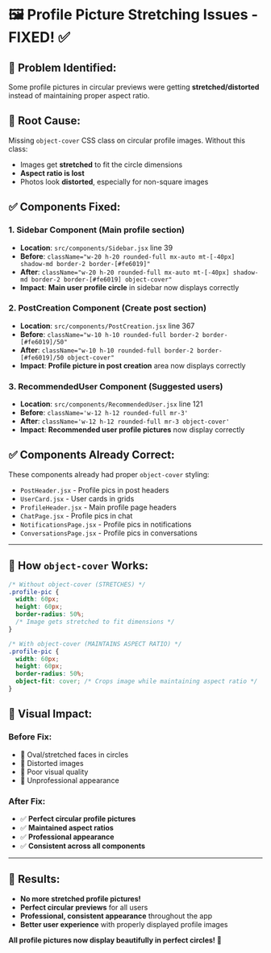 # 🖼️ Profile Picture Stretching Issues - FIXED! ✅

## 🎯 **Problem Identified:**
Some profile pictures in circular previews were getting **stretched/distorted** instead of maintaining proper aspect ratio.

## 🔧 **Root Cause:**
Missing `object-cover` CSS class on circular profile images. Without this class:
- Images get **stretched** to fit the circle dimensions
- **Aspect ratio is lost**
- Photos look **distorted**, especially for non-square images

## ✅ **Components Fixed:**

### **1. Sidebar Component** (Main profile section)
- **Location**: `src/components/Sidebar.jsx` line 39
- **Before**: `className="w-20 h-20 rounded-full mx-auto mt-[-40px] shadow-md border-2 border-[#fe6019]"`
- **After**: `className="w-20 h-20 rounded-full mx-auto mt-[-40px] shadow-md border-2 border-[#fe6019] object-cover"`
- **Impact**: **Main user profile circle** in sidebar now displays correctly

### **2. PostCreation Component** (Create post section)
- **Location**: `src/components/PostCreation.jsx` line 367
- **Before**: `className="w-10 h-10 rounded-full border-2 border-[#fe6019]/50"`
- **After**: `className="w-10 h-10 rounded-full border-2 border-[#fe6019]/50 object-cover"`
- **Impact**: **Profile picture in post creation** area now displays correctly

### **3. RecommendedUser Component** (Suggested users)
- **Location**: `src/components/RecommendedUser.jsx` line 121
- **Before**: `className='w-12 h-12 rounded-full mr-3'`
- **After**: `className='w-12 h-12 rounded-full mr-3 object-cover'`
- **Impact**: **Recommended user profile pictures** now display correctly

## ✅ **Components Already Correct:**
These components already had proper `object-cover` styling:
- `PostHeader.jsx` - Profile pics in post headers
- `UserCard.jsx` - User cards in grids
- `ProfileHeader.jsx` - Main profile page headers
- `ChatPage.jsx` - Profile pics in chat
- `NotificationsPage.jsx` - Profile pics in notifications
- `ConversationsPage.jsx` - Profile pics in conversations

---

## 🎨 **How `object-cover` Works:**

```css
/* Without object-cover (STRETCHES) */
.profile-pic {
  width: 60px;
  height: 60px;
  border-radius: 50%;
  /* Image gets stretched to fit dimensions */
}

/* With object-cover (MAINTAINS ASPECT RATIO) */
.profile-pic {
  width: 60px;
  height: 60px;
  border-radius: 50%;
  object-fit: cover; /* Crops image while maintaining aspect ratio */
}
```

## 📱 **Visual Impact:**

### **Before Fix:**
- 🔴 Oval/stretched faces in circles
- 🔴 Distorted images 
- 🔴 Poor visual quality
- 🔴 Unprofessional appearance

### **After Fix:**
- ✅ **Perfect circular profile pictures**
- ✅ **Maintained aspect ratios**
- ✅ **Professional appearance**
- ✅ **Consistent across all components**

---

## 🚀 **Results:**
- **No more stretched profile pictures!** 
- **Perfect circular previews** for all users
- **Professional, consistent appearance** throughout the app
- **Better user experience** with properly displayed profile images

**All profile pictures now display beautifully in perfect circles! 🎊**
